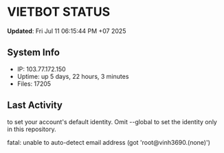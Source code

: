 # VIETBOT STATUS
**Updated**: Fri Jul 11 06:15:44 PM +07 2025

## System Info
- IP: 103.77.172.150
- Uptime: up 5 days, 22 hours, 3 minutes
- Files: 17205

## Last Activity

to set your account's default identity.
Omit --global to set the identity only in this repository.

fatal: unable to auto-detect email address (got 'root@vinh3690.(none)')
